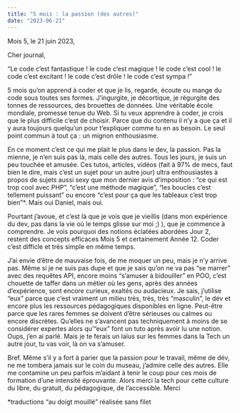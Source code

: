 ```yaml
---
title: "5 mois : la passion (des autres)"
date: "2023-06-21"
---
```

Mois 5, le 21 juin 2023,

Cher journal,

“Le code c’est fantastique ! le code c’est magique ! le code c’est cool ! le code c’est excitant ! le code c’est drôle ! le code c’est sympa !”

5 mois qu’on apprend à coder et que je lis, regarde, écoute ou mange du code sous toutes ses formes. J’ingurgite, je décortique, je régurgite des tonnes de ressources, des brouettes de données. Une véritable école mondiale, promesse tenue du Web. Si tu veux apprendre à coder, je crois que le plus difficile c’est de choisir. Parce que du contenu il n’y a que ça et il y aura toujours quelqu’un pour t’expliquer comme tu en as besoin. Le seul point commun à tout ça : un mignon enthousiasme.

En ce moment c’est ce qui me plait le plus dans le dev, la passion. Pas la mienne, je n’en suis pas là, mais celle des autres. Tous les jours, je suis un peu touchée et amusée. Ces tutos, articles, vidéos (fait à 97% de mecs, faut bien le dire, mais c’est un sujet pour un autre jour) ultra enthousiastes à propos de sujets aussi sexy que mon dernier avis d’imposition : “ce qui est trop cool avec PHP”, “c’est une méthode magique”, “les boucles c’est tellement puissant” ou encore “c’est pour ça que les tableaux c’est trop bien”*. Mais oui Daniel, mais oui.

Pourtant j’avoue, et c’est là que je vois que je vieillis (dans mon expérience du dev, pas dans la vie où le temps glisse sur moi ;) ), que je commence à comprendre. Je vois pourquoi des notions éclatées abordées Jour 2, restent des concepts efficaces Mois 5 et certainement Année 12. Coder c’est difficle et très simple en même temps.

J’ai envie d’être de mauvaise fois, de me moquer un peu, mais je n’y arrive pas. Même si je ne suis pas dupe et que je sais qu’on ne va pas “se marrer” avec des requêtes API, encore moins “s’amuser à bidouiller” en POO, c’est chouette de taffer dans un métier où les gens, après des années d’expérience, sont encore curieux, exaltés ou audacieux. Je sais, j’utilise “eux” parce que c’est vraiment un milieu très, très, très “masculin”, le dév et encore plus les ressources pédagogiques disponibles en ligne. Peut-être parce que les rares femmes se doivent d’être sérieuses ou calmes ou encore discrètes. Qu’elles ne s’avancent pas techniquement à moins de se considérer expertes alors qu’“eux” font un tuto après avoir lu une notion. Oups, j’en ai parlé. Mais je te ferais un laïus sur les femmes dans la Tech un autre jour, tu vas voir, là on va s’amuser.

Bref. Même s’il y a fort à parier que la passion pour le travail, même de dév, ne me tombera jamais sur le coin du museau, j’admire celle des autres. Elle me contamine un peu parfois m’aidant à tenir le coup pour ces mois de formation d’une intensité éprouvante. Alors merci la tech pour cette culture du libre, du gratuit, du pédagogique, de l’accessible. Merci

*traductions “au doigt mouillé” réalisée sans filet